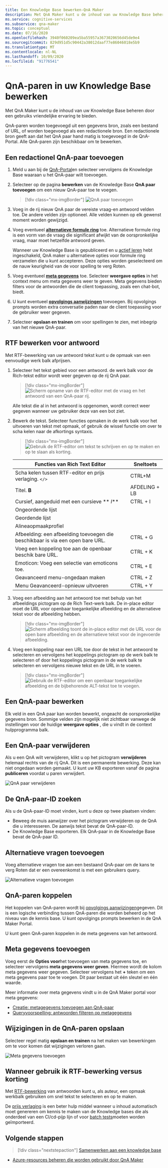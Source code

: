 ```yaml
---
title: Een Knowledge Base bewerken-QnA Maker
description: Met QnA Maker kunt u de inhoud van uw Knowledge Base beheren door een gebruiks vriendelijke ervaring te bieden.
ms.service: cognitive-services
ms.subservice: qna-maker
ms.topic: conceptual
ms.date: 07/16/2020
ms.openlocfilehash: 3940f060209ea5ba55957a3673020656d45de9e4
ms.sourcegitcommit: 829d951d5c90442a38012daaf77e86046018e5b9
ms.translationtype: MT
ms.contentlocale: nl-NL
ms.lasthandoff: 10/09/2020
ms.locfileid: "91776541"
---
```

# <a name="edit-qna-pairs-in-your-knowledge-base"></a>QnA-paren in uw Knowledge Base bewerken

Met QnA Maker kunt u de inhoud van uw Knowledge Base beheren door een gebruiks vriendelijke ervaring te bieden.

QnA-paren worden toegevoegd uit een gegevens bron, zoals een bestand of URL, of worden toegevoegd als een redactionele bron. Een redactionele bron geeft aan dat het QnA paar hand matig is toegevoegd in de QnA-Portal. Alle QnA-paren zijn beschikbaar om te bewerken.

<a name="add-an-editorial-qna-set"></a>

## <a name="add-an-editorial-qna-pair"></a>Een redactionel QnA-paar toevoegen

1. Meld u aan bij de [QnA-Portal](https://www.qnamaker.ai/)en selecteer vervolgens de Knowledge Base waaraan u het QnA-paar wilt toevoegen.
1. Selecteer op de pagina **bewerken** van de Knowledge Base **QnA paar toevoegen** om een nieuw QnA-paar toe te voegen.

    > [!div class="mx-imgBorder"]
    > ![QnA paar toevoegen](../media/qnamaker-how-to-edit-kb/add-qnapair.png)

1. Voeg in de rij nieuw QnA paar de vereiste vraag-en antwoord velden toe. De andere velden zijn optioneel. Alle velden kunnen op elk gewenst moment worden gewijzigd.

1. Voeg eventueel **[alternatieve formule ring](../Quickstarts/add-question-metadata-portal.md#add-additional-alternatively-phrased-questions)** toe. Alternatieve formule ring is een vorm van de vraag die significant afwijkt van de oorspronkelijke vraag, maar moet hetzelfde antwoord geven.

    Wanneer uw Knowledge Base is gepubliceerd en u [actief leren](use-active-learning.md) hebt ingeschakeld, QnA maker u alternatieve opties voor formule ring verzamelen die u kunt accepteren. Deze opties worden geselecteerd om de nauw keurigheid van de voor spelling te verg Roten.

1. Voeg eventueel **[meta gegevens](../Quickstarts/add-question-metadata-portal.md#add-metadata-to-filter-the-answers)** toe. Selecteer **weergave opties** in het context menu om meta gegevens weer te geven. Meta gegevens bieden filters voor de antwoorden die de client toepassing, zoals een chat-bot, biedt.

1. U kunt eventueel **[opvolgings aanwijzingen](multiturn-conversation.md)** toevoegen. Bij opvolgings prompts worden extra conversatie paden naar de client toepassing voor de gebruiker weer gegeven.

1. Selecteer **opslaan en trainen** om voor spellingen te zien, met inbegrip van het nieuwe QnA-paar.

## <a name="rich-text-editing-for-answer"></a>RTF bewerken voor antwoord

Met RTF-bewerking van uw antwoord tekst kunt u de opmaak van een eenvoudige werk balk afprijsen.

1. Selecteer het tekst gebied voor een antwoord. de werk balk voor de Rich-tekst editor wordt weer gegeven op de rij QnA paar.

    > [!div class="mx-imgBorder"]
    > ![Scherm opname van de RTF-editor met de vraag en het antwoord van een QnA-paar rij.](../media/qnamaker-how-to-edit-kb/rich-text-control-qna-pair-row.png)

    Alle tekst die al in het antwoord is opgenomen, wordt correct weer gegeven wanneer uw gebruiker deze van een bot ziet.

1. Bewerk de tekst. Selecteer functies opmaken in de werk balk voor het uitvoeren van tekst met opmaak, of gebruik de wissel functie om over te scha kelen naar de afkortings syntaxis.

    > [!div class="mx-imgBorder"]
    > ![Gebruik de RTF-editor om tekst te schrijven en op te maken en op te slaan als korting.](../media/qnamaker-how-to-edit-kb/rich-text-display-image.png)

    |Functies van Rich Text Editor|Sneltoets|
    |--|--|
    |Scha kelen tussen RTF-editor en prijs verlaging. `</>`|CTRL+M|
    |Titel. **B**|AFDELING + LB|
    |Cursief, aangeduid met een cursieve ** _I_**|CTRL + I|
    |Ongeordende lijst||
    |Geordende lijst||
    |Alineaopmaakprofiel||
    |Afbeelding: een afbeelding toevoegen die beschikbaar is via een open bare URL.|CTRL + G|
    |Voeg een koppeling toe aan de openbaar beschik bare URL.|CTRL + K|
    |Emoticon: Voeg een selectie van emoticons toe.|CTRL + E|
    |Geavanceerd menu-ongedaan maken|CTRL + Z|
    |Menu Geavanceerd-opnieuw uitvoeren|CTRL + Y|

1. Voeg een afbeelding aan het antwoord toe met behulp van het afbeeldings pictogram op de Rich Text-werk balk. De in-place editor moet de URL voor openbaar toegankelijke afbeelding en de alternatieve tekst voor de afbeelding hebben.


    > [!div class="mx-imgBorder"]
    > ![Scherm afbeelding toont de in-place editor met de URL voor de open bare afbeelding en de alternatieve tekst voor de ingevoerde afbeelding.](../media/qnamaker-how-to-edit-kb/add-image-url-alternate-text.png)

1. Voeg een koppeling naar een URL toe door de tekst in het antwoord te selecteren en vervolgens het koppelings pictogram op de werk balk te selecteren of door het koppelings pictogram in de werk balk te selecteren en vervolgens nieuwe tekst en de URL in te voeren.

    > [!div class="mx-imgBorder"]
    > ![Gebruik de RTF-editor om een openbaar toegankelijke afbeelding en de bijbehorende ALT-tekst toe te voegen.](../media/qnamaker-how-to-edit-kb/add-link-to-answer-rich-text-editor.png)

## <a name="edit-a-qna-pair"></a>Een QnA-paar bewerken

Elk veld in een QnA paar kan worden bewerkt, ongeacht de oorspronkelijke gegevens bron. Sommige velden zijn mogelijk niet zichtbaar vanwege de instellingen voor de huidige **weergave opties** , die u vindt in de context hulpprogramma balk.

## <a name="delete-a-qna-pair"></a>Een QnA-paar verwijderen

Als u een QnA wilt verwijderen, klikt u op het pictogram **verwijderen** helemaal rechts van de rij QnA. Dit is een permanente bewerking. Deze kan niet ongedaan worden gemaakt. U kunt uw KB exporteren vanaf de pagina **publiceren** voordat u paren verwijdert.

![QnA paar verwijderen](../media/qnamaker-how-to-edit-kb/delete-qnapair.png)

## <a name="find-the-qna-pair-id"></a>De QnA-paar-ID zoeken

Als u de QnA-paar-ID moet vinden, kunt u deze op twee plaatsen vinden:

* Beweeg de muis aanwijzer over het pictogram verwijderen op de QnA die u interesseren. De aanwijs tekst bevat de QnA-paar-ID.
* De Knowledge Base exporteren. Elk QnA-paar in de Knowledge Base bevat de QnA-paar ID.

## <a name="add-alternate-questions"></a>Alternatieve vragen toevoegen

Voeg alternatieve vragen toe aan een bestaand QnA-paar om de kans te verg Roten dat er een overeenkomst is met een gebruikers query.

![Alternatieve vragen toevoegen](../media/qnamaker-how-to-edit-kb/add-alternate-question.png)

## <a name="linking-qna-pairs"></a>QnA-paren koppelen

Het koppelen van QnA-paren wordt bij [opvolgings aanwijzingen](multiturn-conversation.md)gegeven. Dit is een logische verbinding tussen QnA-paren die worden beheerd op het niveau van de kennis base. U kunt opvolgings prompts bewerken in de QnA Maker Portal.

U kunt geen QnA-paren koppelen in de meta gegevens van het antwoord.

## <a name="add-metadata"></a>Meta gegevens toevoegen

Voeg eerst de **Opties voor**het toevoegen van meta gegevens toe, en selecteer vervolgens **meta gegevens weer geven**. Hiermee wordt de kolom meta gegevens weer gegeven. Selecteer vervolgens het **+** teken om een meta gegevens paar toe te voegen. Dit paar bestaat uit één sleutel en één waarde.

Meer informatie over meta gegevens vindt u in de QnA Maker portal voor meta gegevens:
* [Creatie: metagegevens toevoegen aan QnA-paar](../quickstarts/add-question-metadata-portal.md#add-metadata-to-filter-the-answers)
* [Queryvoorspelling: antwoorden filteren op metagegevens](../quickstarts/get-answer-from-knowledge-base-using-url-tool.md)

## <a name="save-changes-to-the-qna-pairs"></a>Wijzigingen in de QnA-paren opslaan

Selecteer regel matig **opslaan en trainen** na het maken van bewerkingen om te voor komen dat wijzigingen verloren gaan.

![Meta gegevens toevoegen](../media/qnamaker-how-to-edit-kb/add-metadata.png)

## <a name="when-to-use-rich-text-editing-versus-markdown"></a>Wanneer gebruik ik RTF-bewerking versus korting

Met [RTF-bewerking](#add-an-editorial-qna-set) van antwoorden kunt u, als auteur, een opmaak werkbalk gebruiken om snel tekst te selecteren en op te maken.

De [prijs verlaging](../reference-markdown-format.md) is een beter hulp middel wanneer u inhoud automatisch moet genereren om kennis te maken van de Knowledge bases die als onderdeel van een CI/cd-pijp lijn of voor [batch tests](../Quickstarts/batch-testing.md)moeten worden geïmporteerd.

## <a name="next-steps"></a>Volgende stappen

> [!div class="nextstepaction"]
> [Samenwerken aan een knowledge base](./collaborate-knowledge-base.md)

* [Azure-resources beheren die worden gebruikt door QnA Maker](set-up-qnamaker-service-azure.md)
